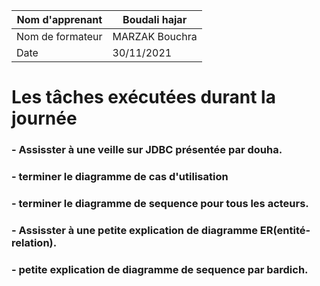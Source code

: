  	
     
     
| Nom d'apprenant  |Boudali hajar|
| ------------- | ------------- |
| Nom de formateur  | MARZAK Bouchra |
| Date  |  30/11/2021|
     
   # Les tâches exécutées durant la journée 
   ### - Assisster à une veille sur JDBC présentée par douha. 
   ###  - terminer le diagramme de cas d'utilisation
   ###  - terminer le diagramme de sequence pour tous les acteurs.
   ###  - Assisster à une petite explication de diagramme ER(entité-relation). 
   ###  - petite explication de diagramme de sequence par bardich.
  
